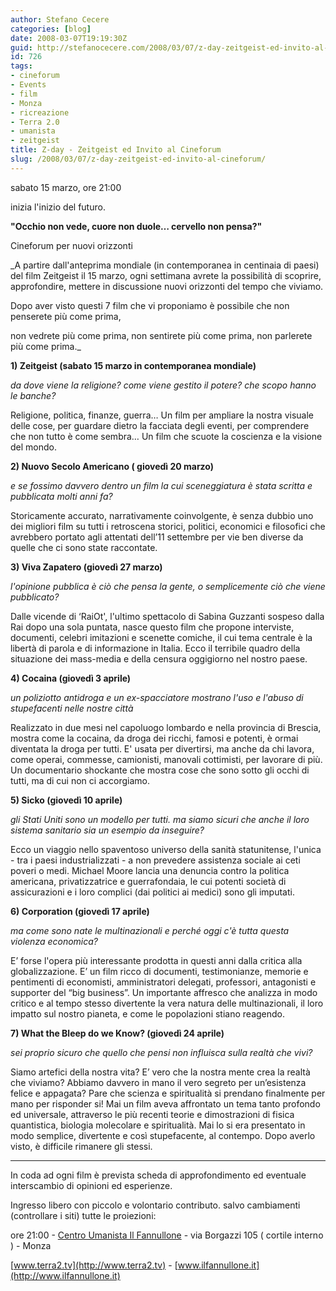 ```yaml
---
author: Stefano Cecere
categories: [blog]
date: 2008-03-07T19:19:30Z
guid: http://stefanocecere.com/2008/03/07/z-day-zeitgeist-ed-invito-al-cineforum/
id: 726
tags:
- cineforum
- Events
- film
- Monza
- ricreazione
- Terra 2.0
- umanista
- zeitgeist
title: Z-day - Zeitgeist ed Invito al Cineforum
slug: /2008/03/07/z-day-zeitgeist-ed-invito-al-cineforum/
---
```


sabato 15 marzo, ore 21:00
  
inizia l'inizio del futuro.

**"Occhio non vede, cuore non duole… cervello non pensa?"**
  
Cineforum per nuovi orizzonti

_A partire dall'anteprima mondiale (in contemporanea in centinaia di paesi) del film Zeitgeist il 15 marzo, ogni settimana avrete la possibilità di scoprire, approfondire, mettere in discussione nuovi orizzonti del tempo che viviamo.
  
Dopo aver visto questi 7 film che vi proponiamo è possibile che non penserete più come prima,
  
non vedrete più come prima, non sentirete più come prima, non parlerete più come prima._

**1) Zeitgeist (sabato 15 marzo in contemporanea mondiale)**
      
_da dove viene la religione? come viene gestito il potere? che scopo hanno le banche?_
  
Religione, politica, finanze, guerra… Un film per ampliare la nostra visuale delle cose, per guardare dietro la facciata degli eventi, per comprendere che non tutto è come sembra… Un film che scuote la coscienza e la visione del mondo.

**2) Nuovo Secolo Americano ( giovedì 20 marzo)**
      
_e se fossimo davvero dentro un film la cui sceneggiatura è stata scritta e pubblicata molti anni fa?_
  
Storicamente accurato, narrativamente coinvolgente, è senza dubbio uno dei migliori film su tutti i retroscena storici, politici, economici e filosofici che avrebbero portato agli attentati dell’11 settembre per vie ben diverse da quelle che ci sono state raccontate.

**3) Viva Zapatero (giovedì 27 marzo)**
     
 _l'opinione pubblica è ciò che pensa la gente, o semplicemente ciò che viene pubblicato?_
  
Dalle vicende di &#8216;RaiOt', l'ultimo spettacolo di Sabina Guzzanti sospeso dalla Rai dopo una sola puntata, nasce questo film che propone interviste, documenti, celebri imitazioni e scenette comiche, il cui tema centrale è la libertà di parola e di informazione in Italia. Ecco il terribile quadro della situazione dei mass-media e della censura oggigiorno nel nostro paese.

**4) Cocaina (giovedì 3 aprile)**
      
_un poliziotto antidroga e un ex-spacciatore mostrano l'uso e l'abuso di stupefacenti nelle nostre città_
  
Realizzato in due mesi nel capoluogo lombardo e nella provincia di Brescia, mostra come la cocaina, da droga dei ricchi, famosi e potenti, è ormai diventata la droga per tutti. E' usata per divertirsi, ma anche da chi lavora, come operai, commesse, camionisti, manovali cottimisti, per lavorare di più. Un documentario shockante che mostra cose che sono sotto gli occhi di tutti, ma di cui non ci accorgiamo.

**5) Sicko (giovedì 10 aprile)**
      
_gli Stati Uniti sono un modello per tutti. ma siamo sicuri che anche il loro sistema sanitario sia un esempio da inseguire?_
  
Ecco un viaggio nello spaventoso universo della sanità statunitense, l'unica - tra i paesi industrializzati - a non prevedere assistenza sociale ai ceti poveri o medi. Michael Moore lancia una denuncia contro la politica americana, privatizzatrice e guerrafondaia, le cui potenti società di assicurazioni e i loro complici (dai politici ai medici) sono gli imputati.

**6) Corporation (giovedì 17 aprile)**
      
_ma come sono nate le multinazionali e perché oggi c'è tutta questa violenza economica?_
  
E’ forse l'opera più interessante prodotta in questi anni dalla critica alla globalizzazione. E’ un film ricco di documenti, testimonianze, memorie e pentimenti di economisti, amministratori delegati, professori, antagonisti e supporter del “big business”. Un importante affresco che analizza in modo critico e al tempo stesso divertente la vera natura delle multinazionali, il loro impatto sul nostro pianeta, e come le popolazioni stiano reagendo.

**7) What the Bleep do we Know? (giovedì 24 aprile)**
      
_sei proprio sicuro che quello che pensi non influisca sulla realtà che vivi?_
  
Siamo artefici della nostra vita? E’ vero che la nostra mente crea la realtà che viviamo? Abbiamo davvero in mano il vero segreto per un’esistenza felice e appagata? Pare che scienza e spiritualità si prendano finalmente per mano per risponder si! Mai un film aveva affrontato un tema tanto profondo ed universale, attraverso le più recenti teorie e dimostrazioni di fisica quantistica, biologia molecolare e spiritualità. Mai lo si era presentato in modo semplice, divertente e così stupefacente, al contempo. Dopo averlo visto, è difficile rimanere gli stessi.

- - - - - - - - - - - - - - - - - - - - - - - - - - - - -

In coda ad ogni film è prevista scheda di approfondimento ed eventuale interscambio di opinioni ed esperienze.
  
Ingresso libero con piccolo e volontario contributo. salvo cambiamenti (controllare i siti) tutte le proiezioni:

ore 21:00 - [Centro Umanista Il Fannullone](http://www.ilfannullone.it/spazio/cartina/) - via Borgazzi 105 ( cortile interno ) - Monza
  
[www.terra2.tv](http://www.terra2.tv) - [www.ilfannullone.it](http://www.ilfannullone.it)